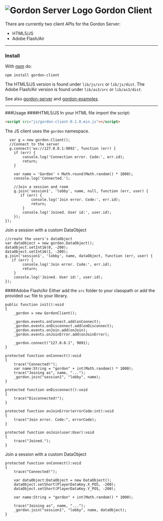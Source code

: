 
![Gordon Server Logo][1]
Gordon Client
=============
There are currently two client APIs for the Gordon Server:

 - HTML5/JS
 - Adobe Flash/Air

----------

### Install

With [npm](http://npmjs.org) do:
```
npm install gordon-client
```
The HTML5/JS version is found under ``lib/js/src`` or ``lib/js/dist``.
The Adobe Flash/Air version is found under ``lib/as3/src`` or ``lib/as3/dist``.


See also [gordon-server][2] and [gordon-examples][3].

----------

###Usage
####HTML5/JS
In your HTML file import the script:
```html
<script src="js/gordon-client-0.1.0.min.js"></script>
```

The JS client uses the ``gordon`` namespace.
```JS
  var g = new gordon.Client();
  //Connect to the server
  g.connect('ws://127.0.0.1:9092', function (err) {
    if (err) {
        console.log('Connection error. Code:', err.id);
        return;
    }

    var name = 'Gordon' + Math.round(Math.random() * 1000);
    console.log('Connected.');

    //Join a session and room
    g.join('session1', 'lobby', name, null, function (err, user) {
       if (err) {
            console.log('Join error. Code:', err.id);
            return;
        }
        console.log('Joined. User id:', user.id);
    });
});
```

Join a session with a custom DataObject

```JS
//create the users's dataObject
var dataObject = new gordon.DataObject();
dataObject.setInt16(0, -200);
dataObject.setInt16(1, -200);
g.join('session1', 'lobby', name, dataObject, function (err, user) {
   if (err) {
        console.log('Join error. Code:', err.id);
        return;
    }
    console.log('Joined. User id:', user.id);
});
```

####Adobe Flash/Air
Either add the ``src`` folder to your classpath or add the provided ``swc`` file to your library.
```JS
public function init():void
{
    _gordon = new GordonClient();

    _gordon.events.onConnect.add(onConnect);
    _gordon.events.onDisconnect.add(onDisconnect);
    _gordon.events.onJoin.add(onJoin);
	_gordon.events.onJoinError.add(onJoinError);

    _gordon.connect("127.0.0.1", 9091);
}

protected function onConnect():void
{
	trace("Connected!");
	var name:String = "gordon" + int(Math.random() * 1000);
	trace("Joining as", name, "...");
	_gordon.join("session1", "lobby", name);
}

protected function onDisconnect():void
{
	trace("Disconnected!");
}

protected function onJoinError(errorCode:int):void
{
	trace("Join error. Code:", errorCode);
}

protected function onJoin(user:User):void
{
	trace("Joined.");
}
```
Join a session with a custom DataObject
```JS
protected function onConnect():void
{
	trace("Connected!");

	var dataObject:DataObject = new DataObject();
	dataObject.setShort(PlayerDataKey.X_POS, -200);
	dataObject.setShort(PlayerDataKey.Y_POS, -200);

	var name:String = "gordon" + int(Math.random() * 1000);

	trace("Joining as", name, "...");
	_gordon.join("session1", "lobby", name, dataObject);
}

```



  [1]: https://cloud.githubusercontent.com/assets/7307652/2774582/445a43cc-caba-11e3-92f2-a2bc7600b52b.png
  [2]: https://github.com/bma73/gordon-server
  [3]: https://github.com/bma73/gordon-examples